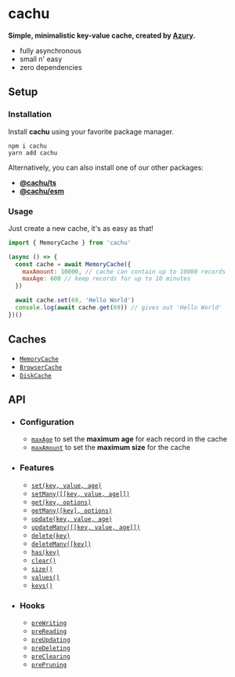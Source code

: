 # cachu

**Simple, minimalistic key-value cache, created by [Azury](https://azury.dev).**

- fully asynchronous
- small n' easy
- zero dependencies

## Setup

### Installation

Install **cachu** using your favorite package manager.

```sh-session
npm i cachu
yarn add cachu
```

Alternatively, you can also install one of our other packages:

- [**@cachu/ts**](https://npm.im/@cachu/ts)
- [**@cachu/esm**](https://npm.im/@cachu/esm)

### Usage

Just create a new cache, it's as easy as that!

```js
import { MemoryCache } from 'cachu'

(async () => {
  const cache = await MemoryCache({
    maxAmount: 10000, // cache can contain up to 10000 records
    maxAge: 600 // keep records for up to 10 minutes
  })

  await cache.set(69, 'Hello World')
  console.log(await cache.get(69)) // gives out 'Hello World'
})()
```

## Caches

- [`MemoryCache`](/guide/caches/MemoryCache.md)
- [`BrowserCache`](/guide/caches/BrowserCache.md)
- [`DiskCache`](/guide/caches/DiskCache.md)

## API

- ### Configuration

  - [`maxAge`](/guide/configuration/maxAge.md) to set the **maximum age** for each record in the cache
  - [`maxAmount`](/guide/configuration/maxAmount.md) to set the **maximum size** for the cache

- ### Features

  - [`set(key, value, age)`](/guide/features/set.md)
  - [`setMany([[key, value, age]])`](/guide/features/setMany.md)
  - [`get(key, options)`](/guide/features/get.md)
  - [`getMany([key], options)`](/guide/features/getMany.md)
  - [`update(key, value, age)`](/guide/features/update.md)
  - [`updateMany([[key, value, age]])`](/guide/features/updateMany.md)
  - [`delete(key)`](/guide/features/delete.md)
  - [`deleteMany([key])`](/guide/features/deleteMany.md)
  - [`has(key)`](/guide/features/has.md)
  - [`clear()`](/guide/features/clear.md)
  - [`size()`](/guide/features/size.md)
  - [`values()`](/guide/features/values.md)
  - [`keys()`](/guide/features/keys.md)

- ### Hooks

  - [`preWriting`](/guide/hooks/preWriting.md)
  - [`preReading`](/guide/hooks/preReading.md)
  - [`preUpdating`](/guide/hooks/preUpdating.md)
  - [`preDeleting`](/guide/hooks/preDeleting.md)
  - [`preClearing`](/guide/hooks/preClearing.md)
  - [`prePruning`](/guide/hooks/prePruning.md)
